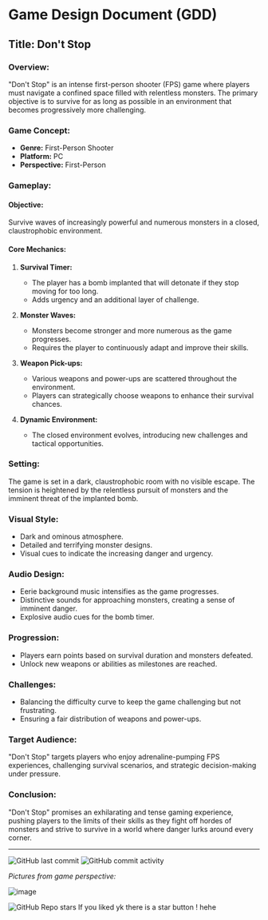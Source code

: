 # Game Design Document (GDD)

## Title: Don't Stop

### Overview:

"Don't Stop" is an intense first-person shooter (FPS) game where players must navigate a confined space filled with relentless monsters. The primary objective is to survive for as long as possible in an environment that becomes progressively more challenging.

### Game Concept:

- **Genre:** First-Person Shooter
- **Platform:** PC
- **Perspective:** First-Person

### Gameplay:

#### Objective:

Survive waves of increasingly powerful and numerous monsters in a closed, claustrophobic environment.

#### Core Mechanics:

1. **Survival Timer:**
   - The player has a bomb implanted that will detonate if they stop moving for too long.
   - Adds urgency and an additional layer of challenge.

2. **Monster Waves:**
   - Monsters become stronger and more numerous as the game progresses.
   - Requires the player to continuously adapt and improve their skills.

3. **Weapon Pick-ups:**
   - Various weapons and power-ups are scattered throughout the environment.
   - Players can strategically choose weapons to enhance their survival chances.

4. **Dynamic Environment:**
   - The closed environment evolves, introducing new challenges and tactical opportunities.

### Setting:

The game is set in a dark, claustrophobic room with no visible escape. The tension is heightened by the relentless pursuit of monsters and the imminent threat of the implanted bomb.

### Visual Style:

- Dark and ominous atmosphere.
- Detailed and terrifying monster designs.
- Visual cues to indicate the increasing danger and urgency.

### Audio Design:

- Eerie background music intensifies as the game progresses.
- Distinctive sounds for approaching monsters, creating a sense of imminent danger.
- Explosive audio cues for the bomb timer.

### Progression:

- Players earn points based on survival duration and monsters defeated.
- Unlock new weapons or abilities as milestones are reached.

### Challenges:

- Balancing the difficulty curve to keep the game challenging but not frustrating.
- Ensuring a fair distribution of weapons and power-ups.

### Target Audience:

"Don't Stop" targets players who enjoy adrenaline-pumping FPS experiences, challenging survival scenarios, and strategic decision-making under pressure.

### Conclusion:

"Don't Stop" promises an exhilarating and tense gaming experience, pushing players to the limits of their skills as they fight off hordes of monsters and strive to survive in a world where danger lurks around every corner.

---

![GitHub last commit](https://img.shields.io/github/last-commit/HazarBakir/DontStop) ![GitHub commit activity](https://img.shields.io/github/commit-activity/m/HazarBakir/DontStop)

*Pictures from game perspective:*

![image](https://user-images.githubusercontent.com/92859817/223490112-a00e9b21-ac13-4e36-9c68-918e26ae2ab4.png)








![GitHub Repo stars](https://img.shields.io/github/stars/HazarBakir/DontStop?color=yellow&logoColor=yellow&style=plastic) If you liked yk there is a star button ! hehe
